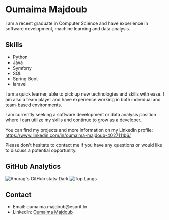 <div>
<h1>Oumaima Majdoub</h1>
<p>I am a recent graduate in Computer Science and have experience in software development, machine learning and data analysis.</p>
<h2>Skills</h2>
<ul>
<li>Python</li>
<li>Java</li>
<li>Symfony</li>
<li>SQL</li>
<li>Spring Boot</li>
<li>laravel</li>
</ul>
<p>I am a quick learner, able to pick up new technologies and skills with ease. I am also a team player and have experience working in both individual and team-based environments.</p>
<p>I am currently seeking a software development or data analysis position where I can utilize my skills and continue to grow as a developer.</p>
<p>You can find my projects and more information on my LinkedIn profile: <a href="https://www.linkedin.com/in/oumaima-majdoub-4027111b6/">https://www.linkedin.com/in/oumaima-majdoub-4027111b6/</a></p>
<p>Please don't hesitate to contact me if you have any questions or would like to discuss a potential opportunity.</p>
</div>

<h2>GitHub Analytics</h2>

![Anurag's GitHub stats-Dark](https://github-readme-stats.vercel.app/api?username=oumaimamajdoub&show_icons=true&theme=dark#gh-dark-mode-only)
![Top Langs](https://github-readme-stats.vercel.app/api/top-langs/?username=oumaimamajdoub&layout=compact&theme=dark#gh-dark-mode-only)

<h2>Contact</h2>

<ul>
  <li>Email: oumaima.majdoub@esprit.tn</li>
  <li>LinkedIn: <a href="https://www.linkedin.com/in/oumaima-majdoub-4027111b6">Oumaima Majdoub</a></li>
</ul>
